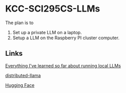 # KCC-SCI295CS-LLMs

The plan is to 
1. Set up a private LLM on a laptop.
2. Setup a LLM on the Raspberry PI cluster computer.

   
## Links

[Everything I've learned so far about running local LLMs](https://nullprogram.com/blog/2024/11/10/?utm_source=tldrnewsletter)

[distributed-llama](https://github.com/b4rtaz/distributed-llama)

[Hugging Face](https://huggingface.co/)

